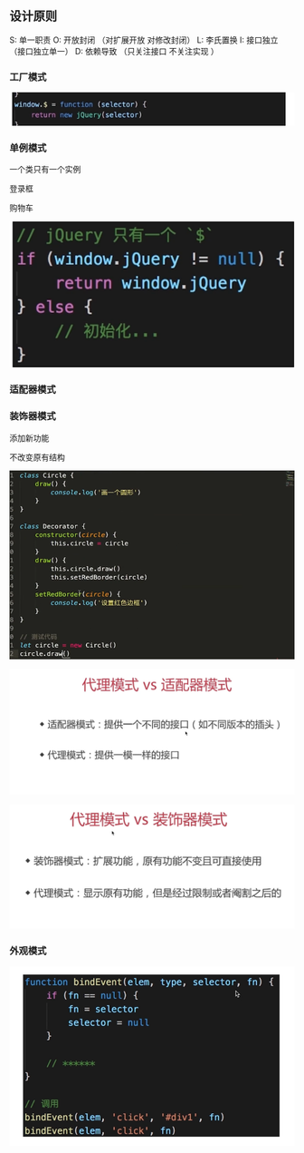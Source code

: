 ## 设计原则

S: 单一职责
O: 开放封闭 （对扩展开放 对修改封闭）
L: 李氏置换
I: 接口独立 （接口独立单一）
D: 依赖导致 （只关注接口 不关注实现 ）

### 工厂模式

![image-20220301204521963](static/04-sheji/image-20220301204521963.png)

### 单例模式

一个类只有一个实例

登录框

购物车

![image-20220301205826205](static/04-sheji/image-20220301205826205.png)

### 适配器模式

### 装饰器模式

添加新功能

不改变原有结构

![image-20220301210646896](static/04-sheji/image-20220301210646896.png)

![image-20220301211456302](static/04-sheji/image-20220301211456302.png)

![image-20220301211523496](static/04-sheji/image-20220301211523496.png)

### 外观模式

![image-20220301211718892](static/04-sheji/image-20220301211718892.png)